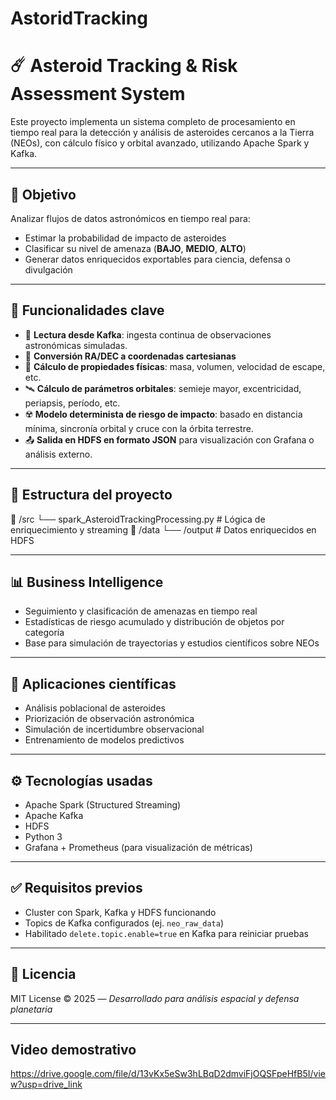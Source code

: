 # AstoridTracking
# ☄️ Asteroid Tracking & Risk Assessment System

Este proyecto implementa un sistema completo de procesamiento en tiempo real para la detección y análisis de asteroides cercanos a la Tierra (NEOs), con cálculo físico y orbital avanzado, utilizando Apache Spark y Kafka.

---

## 🚀 Objetivo

Analizar flujos de datos astronómicos en tiempo real para:

- Estimar la probabilidad de impacto de asteroides
- Clasificar su nivel de amenaza (**BAJO**, **MEDIO**, **ALTO**)
- Generar datos enriquecidos exportables para ciencia, defensa o divulgación

---

## 🧠 Funcionalidades clave

- 📡 **Lectura desde Kafka**: ingesta continua de observaciones astronómicas simuladas.
- 🧮 **Conversión RA/DEC a coordenadas cartesianas**
- 🌌 **Cálculo de propiedades físicas**: masa, volumen, velocidad de escape, etc.
- 🛰️ **Cálculo de parámetros orbitales**: semieje mayor, excentricidad, periapsis, período, etc.
- ☢️ **Modelo determinista de riesgo de impacto**: basado en distancia mínima, sincronía orbital y cruce con la órbita terrestre.
- 📤 **Salida en HDFS en formato JSON** para visualización con Grafana o análisis externo.

---

## 📂 Estructura del proyecto

📁 /src
└── spark_AsteroidTrackingProcessing.py # Lógica de enriquecimiento y streaming
📁 /data
└── /output # Datos enriquecidos en HDFS

---

## 📊 Business Intelligence

- Seguimiento y clasificación de amenazas en tiempo real
- Estadísticas de riesgo acumulado y distribución de objetos por categoría
- Base para simulación de trayectorias y estudios científicos sobre NEOs

---

## 🧪 Aplicaciones científicas

- Análisis poblacional de asteroides
- Priorización de observación astronómica
- Simulación de incertidumbre observacional
- Entrenamiento de modelos predictivos

---

## ⚙️ Tecnologías usadas

- Apache Spark (Structured Streaming)
- Apache Kafka
- HDFS
- Python 3
- Grafana + Prometheus (para visualización de métricas)

---

## ✅ Requisitos previos

- Cluster con Spark, Kafka y HDFS funcionando
- Topics de Kafka configurados (ej. `neo_raw_data`)
- Habilitado `delete.topic.enable=true` en Kafka para reiniciar pruebas

---

## 📝 Licencia

MIT License © 2025 — *Desarrollado para análisis espacial y defensa planetaria*

---

## Video demostrativo

https://drive.google.com/file/d/13vKx5eSw3hLBqD2dmviFjOQSFpeHfB5I/view?usp=drive_link
